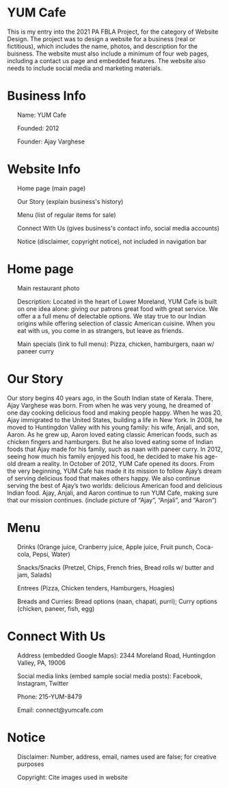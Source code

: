 # YUM Cafe
This is my entry into the 2021 PA FBLA Project, for the category of Website Design.
The project was to design a website for a business (real or fictitious), which includes the name, photos, and description for the buisness. The website must also include a minimum of four web pages, including a contact us page and embedded features. The website also needs to include social media and marketing materials.

# Business Info
<ul>Name: YUM Cafe</ul>
<ul>Founded: 2012</ul>
<ul>Founder: Ajay Varghese</ul>

# Website Info
<ul>Home page (main page)</ul>
<ul>Our Story (explain business's history)</ul>
<ul>Menu (list of regular items for sale)</ul>
<ul>Connect With Us (gives business's contact info, social media accounts)</ul>
<ul>Notice (disclaimer, copyright notice), not included in navigation bar</ul>

# Home page
<ul>Main restaurant photo</ul>
<ul>Description: Located in the heart of Lower Moreland, YUM Cafe is built on one idea alone: giving our patrons great food with great service. We offer a a full menu of delectable options. We stay true to our Indian origins while offering selection of classic American cuisine. When you eat with us, you come in as strangers, but leave as friends.</ul>
<ul>Main specials (link to full menu): Pizza, chicken, hamburgers, naan w/ paneer curry</ul>
<ulFooter (Phone, address, “Follow us” buttons, notice)</ul>

# Our Story
Our story begins 40 years ago, in the South Indian state of Kerala. There, Ajay Varghese was born. From when he was very young, he dreamed of one day cooking delicious food and making people happy. When he was 20, Ajay immigrated to the United States, building a life in New York. In 2008, he moved to Huntingdon Valley with his young family: his wife, Anjali, and son, Aaron. As he grew up, Aaron loved eating classic American foods, such as chicken fingers and hamburgers. But he also loved eating some of Indian foods that Ajay made for his family, such as naan with paneer curry. In 2012, seeing how much his family enjoyed his food, he decided to make his age-old dream a reality. In October of 2012, YUM Cafe opened its doors. From the very beginning, YUM Cafe has made it its mission to follow Ajay’s dream of serving delicious food that makes others happy. We also continue serving the best of Ajay’s two worlds: delicious American food and delicious Indian food. Ajay, Anjali, and Aaron continue to run YUM Cafe, making sure that our mission continues. (include picture of “Ajay”, “Anjali”, and “Aaron”)

# Menu
<ul>Drinks (Orange juice, Cranberry juice, Apple juice, Fruit punch, Coca-cola, Pepsi, Water)</ul>
<ul>Snacks/Snacks (Pretzel, Chips, French fries, Bread rolls w/ butter and jam, Salads)</ul>
<ul>Entrees (Pizza, Chicken tenders, Hamburgers, Hoagies)</ul>
<ul>Breads and Curries: Bread options (naan, chapati, purri); Curry options (chicken, paneer, fish, egg)</ul>

# Connect With Us
<ul>Address (embedded Google Maps): 2344 Moreland Road, Huntingdon Valley, PA, 19006</ul>
<ul>Social media links (embed sample social media posts): Facebook, Instagram, Twitter</ul>
<ul>Phone: 215-YUM-8479</ul>
<ul>Email: connect@yumcafe.com</ul>

# Notice
<ul>Disclaimer: Number, address, email, names used are false; for creative purposes</ul>
<ul>Copyright: Cite images used in website</ul>
